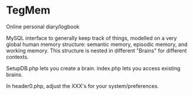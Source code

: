 # TegMem
Online personal diary/logbook

MySQL interface to generally keep track of things, modelled on a very global human memory structure: semantic memory, episodic memory, and working memory. This structure is nested in different "Brains" for different contexts.

SetupDB.php lets you create a brain.
index.php lets you access existing brains.

In header0.php, adjust the XXX's for your system/preferences.
